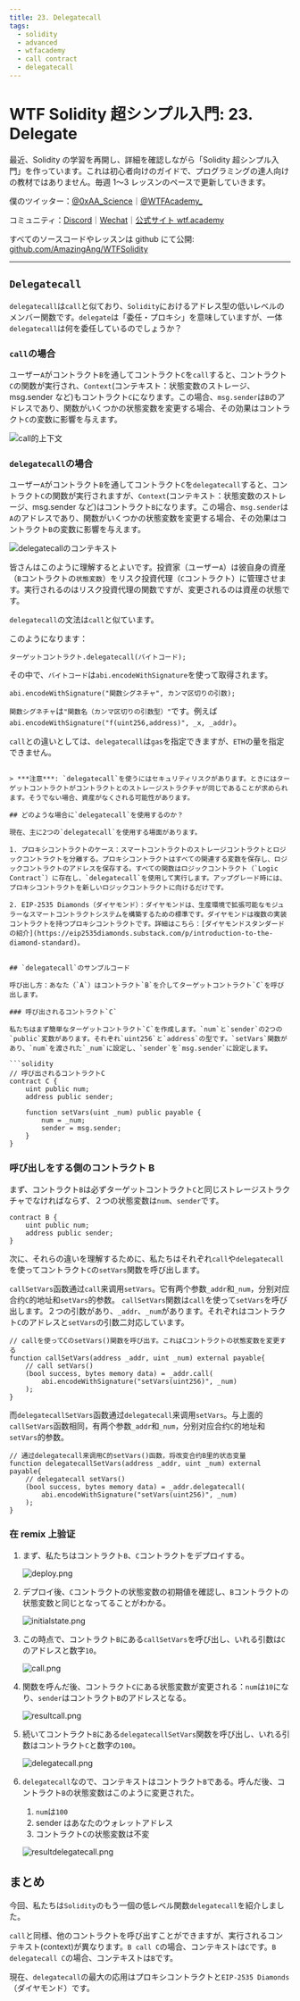 ```yaml
---
title: 23. Delegatecall
tags:
  - solidity
  - advanced
  - wtfacademy
  - call contract
  - delegatecall
---
```


# WTF Solidity 超シンプル入門: 23. Delegate

最近、Solidity の学習を再開し、詳細を確認しながら「Solidity 超シンプル入門」を作っています。これは初心者向けのガイドで、プログラミングの達人向けの教材ではありません。毎週 1〜3 レッスンのペースで更新していきます。

僕のツイッター：[@0xAA_Science](https://twitter.com/0xAA_Science)｜[@WTFAcademy\_](https://twitter.com/WTFAcademy_)

コミュニティ：[Discord](https://discord.gg/5akcruXrsk)｜[Wechat](https://docs.google.com/forms/d/e/1FAIpQLSe4KGT8Sh6sJ7hedQRuIYirOoZK_85miz3dw7vA1-YjodgJ-A/viewform?usp=sf_link)｜[公式サイト wtf.academy](https://wtf.academy)

すべてのソースコードやレッスンは github にて公開: [github.com/AmazingAng/WTFSolidity](https://github.com/AmazingAng/WTFSolidity)

---

## `Delegatecall`

`delegatecall`は`call`と似ており、`Solidity`におけるアドレス型の低いレベルのメンバー関数です。`delegate`は「委任・プロキシ」を意味していますが、一体`delegatecall`は何を委任しているのでしょうか？

### `call`の場合

ユーザー`A`がコントラクト`B`を通してコントラクト`C`を`call`すると、コントラクト`C`の関数が実行され、`Context`(コンテキスト：状態変数のストレージ、msg.sender など)もコントラクト`C`になります。この場合、`msg.sender`は`B`のアドレスであり、関数がいくつかの状態変数を変更する場合、その効果はコントラクト`C`の変数に影響を与えます。

![call的上下文](https://images.mirror-media.xyz/publication-images/VgMR533pA8WYtE5Lr65mQ.png?height=698&width=1860)

### `delegatecall`の場合

ユーザー`A`がコントラクト`B`を通してコントラクト`C`を`delegatecall`すると、コントラクト`C`の関数が実行されますが、`Context`(コンテキスト：状態変数のストレージ、msg.sender など)はコントラクト`B`になります。この場合、`msg.sender`は`A`のアドレスであり、関数がいくつかの状態変数を変更する場合、その効果はコントラクト`B`の変数に影響を与えます。

![delegatecallのコンテキスト](https://images.mirror-media.xyz/publication-images/JucQiWVixdlmJl6zHjCSI.png?height=702&width=1862)

皆さんはこのように理解するとよいです。投資家（ユーザー`A`）は彼自身の資産（`B`コントラクトの`状態変数`）をリスク投資代理（`C`コントラクト）に管理させます。実行されるのはリスク投資代理の関数ですが、変更されるのは資産の状態です。

`delegatecall`の文法は`call`と似ています。

このようになります：

```solidity
ターゲットコントラクト.delegatecall(バイトコード);
```

その中で、`バイトコード`は`abi.encodeWithSignature`を使って取得されます。

```solidity
abi.encodeWithSignature("関数シグネチャ", カンマ区切りの引数);
```

`関数シグネチャ`は`"関数名（カンマ区切りの引数型）"`です。例えば`abi.encodeWithSignature("f(uint256,address)", _x, _addr)`。

`call`との違いとしては、`delegatecall`は`gas`を指定できますが、`ETH`の量を指定できません。

````solidity

> ***注意***: `delegatecall`を使うにはセキュリティリスクがあります。ときにはターゲットコントラクトがコントラクトとのストレージストラクチャが同じであることが求められます。そうでない場合、資産がなくされる可能性があります。

## どのような場合に`delegatecall`を使用するのか？

現在、主に2つの`delegatecall`を使用する場面があります。

1. プロキシコントラクトのケース：スマートコントラクトのストレージコントラクトとロジックコントラクトを分離する。プロキシコントラクトはすべての関連する変数を保存し、ロジックコントラクトのアドレスを保存する。すべての関数はロジックコントラクト（`Logic Contract`）に存在し、`delegatecall`を使用して実行します。アップグレード時には、プロキシコントラクトを新しいロジックコントラクトに向けるだけです。

2. EIP-2535 Diamonds（ダイヤモンド）：ダイヤモンドは、生産環境で拡張可能なモジュラーなスマートコントラクトシステムを構築するための標準です。ダイヤモンドは複数の実装コントラクトを持つプロキシコントラクトです。詳細はこちら：[ダイヤモンドスタンダードの紹介](https://eip2535diamonds.substack.com/p/introduction-to-the-diamond-standard)。


## `delegatecall`のサンプルコード

呼び出し方：あなた（`A`）はコントラクト`B`を介してターゲットコントラクト`C`を呼び出します。

### 呼び出されるコントラクト`C`

私たちはまず簡単なターゲットコントラクト`C`を作成します。`num`と`sender`の2つの`public`変数があります。それぞれ`uint256`と`address`の型です。`setVars`関数があり、`num`を渡された`_num`に設定し、`sender`を`msg.sender`に設定します。

```solidity
// 呼び出されるコントラクトC
contract C {
    uint public num;
    address public sender;

    function setVars(uint _num) public payable {
        num = _num;
        sender = msg.sender;
    }
}
````

### 呼び出しをする側のコントラクト B

まず、コントラクト`B`は必ずターゲットコントラクト`C`と同じストレージストラクチャでなければならず、２つの状態変数は`num`、`sender`です。

```solidity
contract B {
    uint public num;
    address public sender;
}
```

次に、それらの違いを理解するために、私たちはそれぞれ`call`や`delegatecall`を使ってコントラクト`C`の`setVars`関数を呼び出します。

`callSetVars`函数通过`call`来调用`setVars`。它有两个参数`_addr`和`_num`，分别对应合约`C`的地址和`setVars`的参数。
`callSetVars`関数は`call`を使って`setVars`を呼び出します。２つの引数があり、`_addr`、`_num`があります。それぞれはコントラクト`C`のアドレスと`setVars`の引数二対応しています。

```solidity
// callを使ってCのsetVars()関数を呼び出す。これはCコントラクトの状態変数を変更する
function callSetVars(address _addr, uint _num) external payable{
    // call setVars()
    (bool success, bytes memory data) = _addr.call(
        abi.encodeWithSignature("setVars(uint256)", _num)
    );
}
```

而`delegatecallSetVars`函数通过`delegatecall`来调用`setVars`。与上面的`callSetVars`函数相同，有两个参数`_addr`和`_num`，分别对应合约`C`的地址和`setVars`的参数。

```solidity
// 通过delegatecall来调用C的setVars()函数，将改变合约B里的状态变量
function delegatecallSetVars(address _addr, uint _num) external payable{
    // delegatecall setVars()
    (bool success, bytes memory data) = _addr.delegatecall(
        abi.encodeWithSignature("setVars(uint256)", _num)
    );
}
```

### 在 remix 上验证

1. まず、私たちはコントラクト`B`、`C`コントラクトをデプロイする。

   ![deploy.png](./img/23-1.png)

2. デプロイ後、`C`コントラクトの状態変数の初期値を確認し、`B`コントラクトの状態変数と同じとなってることがわかる。

   ![initialstate.png](./img/23-2.png)

3. この時点で、コントラクト`B`にある`callSetVars`を呼び出し、いれる引数は`C`のアドレスと数字`10`。

   ![call.png](./img/23-3.png)

4. 関数を呼んだ後、コントラクト`C`にある状態変数が変更される：`num`は`10`になり、`sender`はコントラクト`B`のアドレスとなる。

   ![resultcall.png](./img/23-4.png)

5. 続いてコントラクト`B`にある`delegatecallSetVars`関数を呼び出し、いれる引数はコントラクト`C`と数字の`100`。

   ![delegatecall.png](./img/23-5.png)

6. `delegatecall`なので、コンテキストはコントラクト`B`である。呼んだ後、コントラクト`B`の状態変数はこのように変更された。

   1. `num`は`100`
   2. sender はあなたのウォレットアドレス
   3. コントラクト`C`の状態変数は不変

   ![resultdelegatecall.png](./img/23-6.png)

## まとめ

今回、私たちは`Solidity`のもう一個の低レベル関数`delegatecall`を紹介しました。

`call`と同様、他のコントラクトを呼び出すことができますが、実行されるコンテキスト(context)が異なります。`B call C`の場合、コンテキストは`C`です。`B delegatecall C`の場合、コンテキストは`B`です。

現在、`delegatecall`の最大の応用はプロキシコントラクトと`EIP-2535 Diamonds`（ダイヤモンド）です。
